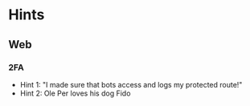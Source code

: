 
# Hints

## Web
### 2FA
  * Hint 1: "I made sure that bots access and logs my protected route!"
  * Hint 2: Ole Per loves his dog Fido
